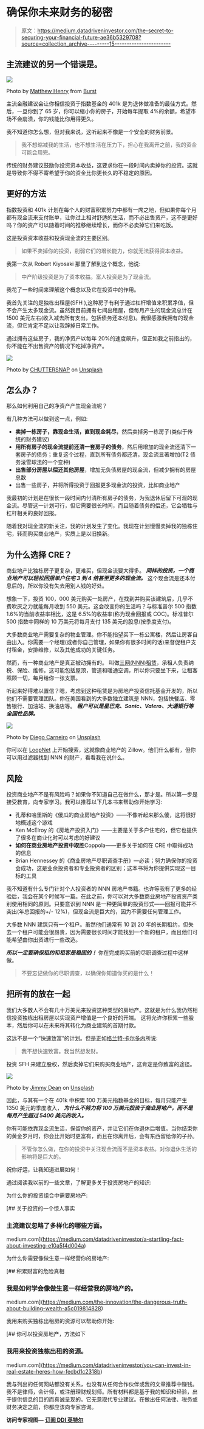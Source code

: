 # 确保你未来财务的秘密

> 原文：<https://medium.datadriveninvestor.com/the-secret-to-securing-your-financial-future-ae36b5329708?source=collection_archive---------15----------------------->

## 主流建议的另一个错误是。

![](img/87e2be87a8b98d287969d559441b7068.png)

Photo by [Matthew Henry](https://burst.shopify.com/@matthew_henry?utm_campaign=photo_credit&utm_content=Free+Piggy+Bank+With+Money+Photo+%E2%80%94+High+Res+Pictures&utm_medium=referral&utm_source=credit) from [Burst](https://burst.shopify.com/piggy-bank?utm_campaign=photo_credit&utm_content=Free+Piggy+Bank+With+Money+Photo+%E2%80%94+High+Res+Pictures&utm_medium=referral&utm_source=credit)

主流金融建议会让你相信投资于指数基金的 401k 是为退休做准备的最佳方式。然后，一旦你到了 65 岁，你可以缩小你的房子，开始每年提取 4%的余额，希望市场不会崩溃，你的钱能比你用得更久。

我不知道你怎么想，但对我来说，这听起来不像是一个安全的财务前景。

> 我不想缩减我的生活，也不想生活在压力下，担心在我离开之前，我的资金可能会用完。

传统的财务建议鼓励你投资资本收益，这要求你在一段时间内卖掉你的投资。这就是导致你不得不寄希望于你的资金比你更长久的不稳定的原因。

## 更好的方法

指数投资和 401k 计划在每个人的财富积累努力中都有一席之地，但如果你每个月都有现金流来支付账单，让你过上相对舒适的生活，而不必出售资产，这不是更好吗？你的资产可以随着时间的推移继续增长，而你不必卖掉它们来吃饭。

这是投资资本收益和投资现金流的主要区别。

> 如果不卖掉你的投资，削弱它们的增长能力，你就无法获得资本收益。

我第一次从 Robert Kiyosaki 那里了解到这个概念，他说:

> 中产阶级投资是为了资本收益。富人投资是为了现金流。

我花了一些时间来理解这个概念以及它在投资中的作用。

我首先关注的是独栋出租屋(SFH ),这种房子有利于通过杠杆增值来积累净值，但不会产生太多现金流。虽然我目前拥有七间出租屋，但每月产生的现金流总计在 1500 美元左右(收入减去所有支出，包括债务还本付息)。我很感激我拥有的现金流，但它肯定不足以让我辞掉日常工作。

通过拥有这些房子，我的净资产以每年 20%的速度飙升，但正如我之前指出的，你不能在不出售资产的情况下吃掉净资产。

![](img/8abb519db14828f156d1375ece6aad62.png)

Photo by [CHUTTERSNAP](https://unsplash.com/@chuttersnap?utm_source=medium&utm_medium=referral) on [Unsplash](https://unsplash.com?utm_source=medium&utm_medium=referral)

## 怎么办？

那么如何利用自己的净资产产生现金流呢？

有几种方法可以做到这一点，例如:

*   **卖掉一栋房子，靠现金生活，直到现金耗尽**，然后卖掉另一栋房子(类似于传统的财务建议)
*   **用所有房子的现金流提前还清一套房子的债务**，然后用增加的现金流还清下一套房子的债务；重复这个过程，直到所有债务都还清，现金流显著增加(T2 债务滚雪球法的一个变种)
*   **出售部分房屋以偿还其他房屋**，增加无负债房屋的现金流，但减少拥有的房屋总数
*   出售一些房子，并将所得投资于回报更多现金流的投资，比如商业地产

我最初的计划是在很长一段时间内付清所有房子的债务，为我退休后留下可观的现金流。尽管这一计划可行，但它需要很长时间，而且随着债务的偿还，它会牺牲与杠杆相关的良好回报。

随着我对现金流的新关注，我的计划发生了变化。我现在计划慢慢卖掉我的独栋住宅，转而购买商业地产，实质上是以旧换新。

## 为什么选择 CRE？

商业地产比独栋房子更复杂，更难买，但现金流要大得多。 ***同样的投资，一个商业地产可以轻松回报单户住宅 3 到 4 倍甚至更多的现金流。*** 这个现金流是还本付息后的，所以你没有失去用别人钱的好处。

想象一下，投资 100，000 美元购买一处房产，在找到并购买该建筑后，几乎不费吹灰之力就能每月收到 550 美元。这会改变你的生活吗？与标准普尔 500 指数 1.6%的当前收益率相比，这是 6.5%的收益率(称为现金回报或 COC)。标准普尔 500 指数中同样的 10 万美元将每月支付 135 美元的股息(按季度支付)。

大多数商业地产需要复杂的物业管理。你不能指望买下一栋公寓楼，然后让房客自由出入。你需要一个经理(或者你自己管理，如果你有很多时间的话)来督促租户支付租金，安排维修，以及其他成功的关键任务。

然而，有一种商业地产是真正被动拥有的。 叫做[三网(NNN)租赁](https://www.investopedia.com/terms/t/triple-net-lease-nnn.asp)，承租人负责纳税、保险、维修。这可能包括屋顶，管道和暖通空调，所以你只要坐下来，让租客照顾一切，每月给你一张支票。

听起来好得难以置信？嗯，考虑到这种租赁是为房地产投资信托基金开发的，所以他们不需要管理团队。你在美国看到的大多数独立建筑是 NNN，包括快餐店、零售银行、加油站、换油店等。 ***租户可以是星巴克、Sonic、Valero、大通银行等全国性品牌。***

![](img/d80ff8510eddced9b0cf0c0358cf124c.png)

Photo by [Diego Carneiro](https://unsplash.com/@diegocarneiro?utm_source=medium&utm_medium=referral) on [Unsplash](https://unsplash.com?utm_source=medium&utm_medium=referral)

你可以在 [LoopNet](https://www.loopnet.com) 上开始搜索，这就像商业地产的 Zillow。他们什么都有，但你可以用过滤器找到 NNN 的财产，看看我在说什么。

## 风险

投资商业地产不是有风险吗？如果你不知道自己在做什么，那才是。所以第一步是接受教育，向专家学习。我可以推荐以下几本书来帮助你开始学习:

*   孔蒂和哈里斯的《傻瓜的商业房地产投资》——不像听起来那么傻，这将很好地概述这个游戏
*   Ken McElroy 的《房地产投资入门》——主要是关于多户住宅的，但它也提供了很多在商业化时可以考虑的好建议
*   **如何在商业房地产投资中取胜**Coppola——更多关于如何在 CRE 中取得成功的信息
*   Brian Hennessey 的《商业房地产尽职调查手册》—必读；努力确保你的投资会成功，这是业余投资者和专业投资者的区别；这本书将为你提供实现这一目标的工具

我不知道有什么专门针对个人投资者的 NNN 房地产书籍。也许等我有了更多的经验后，我会在某个时候写一篇。在此之前，你可以对大多数商业房地产投资资产类别使用相同的原则。只要意识到 NNN 是一种更简单的投资形式——回报可能并不突出(年总回报的+/- 12%)，但现金流是巨大的，因为不需要任何管理工作。

大多数 NNN 建筑只有一个租户。虽然他们通常有 10 到 20 年的长期租约，但失去一个租户可能会很昂贵，因为需要很长时间才能找到一个新的租户，而且他们可能希望由你出资进行一些改造。

***所以一定要确保租约和租客是稳固的！*** 你在完成购买前的尽职调查过程中这样做。

> 不要忘记做你的尽职调查，以确保你知道你买的是什么！

## 把所有的放在一起

我们大多数人不会有几十万美元来投资这种类型的房地产。这就是为什么我仍然相信投资独栋出租房屋以实现资产增值是一个良好的开端。 这将允许你积累一些股本，然后你可以在未来将其转化为商业建筑的首期付款。

这远不是一个“快速致富”的计划。但是正如[格兰特·卡尔多内](https://grantcardone.com)所说:

> 我不想快速致富。我当然想发财。

投资 SFH 来建立股权，然后卖掉它们来购买商业地产，这肯定是你致富的途径。

![](img/43f728ee07f962e7f5bc9a53db428348.png)

Photo by [Jimmy Dean](https://unsplash.com/@jimmydean?utm_source=medium&utm_medium=referral) on [Unsplash](https://unsplash.com?utm_source=medium&utm_medium=referral)

因此，与其有一个在 401k 中积累 100 万美元指数基金的目标，每月只能产生 1350 美元的季度收入， ***为什么不努力将 100 万美元投资于商业房地产，而不是每月产生超过 5400 美元的收入。***

你有可能依靠现金流生活，保留你的资产，并让它们在你退休后增值。当你结束你的黄金岁月时，你会比开始时更富有，而且在你离开后，会有东西留给你的子孙。

> 不管你怎么做，在你的投资中关注现金流而不是资本收益。对你退休生活的影响将是巨大的。

祝你好运，让我知道进展如何！

通过阅读我以前的一些文章，了解更多关于投资房地产的知识:

为什么你的投资组合中需要房地产:

[](https://medium.com/datadriveninvestor/a-startling-fact-about-investing-e10a5f4d004a) [## 关于投资的一个惊人事实

### 主流建议忽略了多样化的哪些方面。

medium.com](https://medium.com/datadriveninvestor/a-startling-fact-about-investing-e10a5f4d004a) 

为什么你需要像做生意一样经营你的房地产:

[](https://medium.com/the-innovation/the-dangerous-truth-about-building-wealth-a5c019814828) [## 积累财富的危险真相

### 我是如何学会像做生意一样经营我的房地产的。

medium.com](https://medium.com/the-innovation/the-dangerous-truth-about-building-wealth-a5c019814828) 

我用来购买独栋出租房的资源可以帮助你开始:

[](https://medium.com/datadriveninvestor/you-can-invest-in-real-estate-heres-how-fecbd1c2318b) [## 你可以投资房地产，方法如下

### 我用来投资独栋出租的资源。

medium.com](https://medium.com/datadriveninvestor/you-can-invest-in-real-estate-heres-how-fecbd1c2318b) 

我与列出的任何网站都没有关系，也没有从任何合作伙伴或我的文章推荐中赚钱。我不是律师，会计师，或注册理财规划师。所有材料都是基于我的知识和经验，出于提供信息的目的而真诚呈现的。它无意取代专业建议。在做出任何法律、税务或财务决定之前，你都应该向专家咨询。

**访问专家视图—** [**订阅 DDI 英特尔**](https://datadriveninvestor.com/ddi-intel)